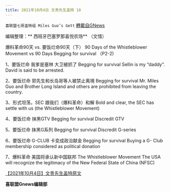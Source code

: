 ```yaml
---
title: 2021年10月4日 文贵先生盖特 10
---
```

`喜联盟七哥盖特组 Miles Guo’s Gett` [轉載自GNews](https://gnews.org/zh-hans/1575515/)

编辑整理：** 西班牙巴塞罗那喜悦农场** （文惜）

爆料革命90天 vs. 要饭烂命90天（下）
90 Days of the Whistleblower Movement vs 90 Days Begging for survival （P2-2)

1、要饭烂命 我爹是塞林 大卫被抓了
Begging for survival
Sellin is my “daddy”.
David is said to be arrested.

2、要饭烂命 郭先生和长岛哥等人被禁止离境
Begging for survival
Mr. Miles Guo and Brother Long Island and others are prohibited from leaving the country.

3、形式坦荡，SEC 跟我们（爆料革命）和解
Bold and clear, the SEC has settle with us (the Whistleblower Movement)

4、要饭烂命 抹黑GTV
Begging for survival
Discredit GTV

5、要饭烂命 抹黑G系列
Begging for survival
Discredit G-series

6、要饭烂命 G-CLUB 卡变成政治献金
Begging for survival
Buying a G- Club membership considered as political donation

7、爆料革命 美国将承认新中国联邦
The Whistleblower Movement
The USA will recognize the legitimacy of the New Federal State of China (NFSC)

[【2021年10月4日】文贵先生盖特原文](https://gettr.com/post/pd913b2111)

**喜联盟Gnews编辑部**
